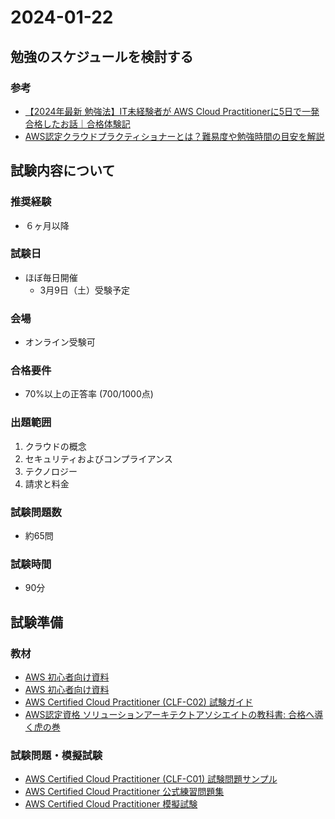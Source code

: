 # 2024-01-22

## 勉強のスケジュールを検討する

### 参考

* [【2024年最新 勉強法】IT未経験者が AWS Cloud Practitionerに5日で一発合格したお話｜合格体験記](https://www.handsshell.online/aws-cloud-practitioner/#google_vignette)  
* [AWS認定クラウドプラクティショナーとは？難易度や勉強時間の目安を解説](https://and-engineer.com/articles/YwGSlRAAACEAsVo8)

## 試験内容について

### 推奨経験

* ６ヶ月以降

### 試験日

* ほぼ毎日開催
  * 3月9日（土）受験予定  

### 会場

* オンライン受験可

### 合格要件

* 70%以上の正答率 (700/1000点)

### 出題範囲

1. クラウドの概念
2. セキュリティおよびコンプライアンス
3. テクノロジー
4. 請求と料金

### 試験問題数

* 約65問

### 試験時間

* 90分

## 試験準備

### 教材

* [AWS 初心者向け資料](https://aws.amazon.com/jp/events/aws-event-resource/beginner/)  
* [AWS 初心者向け資料](https://resources.awscloud.com/cloud-practitioner-essentials-on-demand-training)  
* [AWS Certified Cloud Practitioner (CLF-C02) 試験ガイド](https://d1.awsstatic.com/ja_JP/training-and-certification/docs-cloud-practitioner/AWS-Certified-Cloud-Practitioner_Exam-Guide.pdf)  
* [AWS認定資格 ソリューションアーキテクトアソシエイトの教科書: 合格へ導く虎の巻](https://www.amazon.co.jp/AWS%E8%AA%8D%E5%AE%9A%E8%B3%87%E6%A0%BC-%E3%82%BD%E3%83%AA%E3%83%A5%E3%83%BC%E3%82%B7%E3%83%A7%E3%83%B3%E3%82%A2%E3%83%BC%E3%82%AD%E3%83%86%E3%82%AF%E3%83%88%E3%82%A2%E3%82%BD%E3%82%B7%E3%82%A8%E3%82%A4%E3%83%88%E3%81%AE%E6%95%99%E7%A7%91%E6%9B%B8-%E5%90%88%E6%A0%BC%E3%81%B8%E5%B0%8E%E3%81%8F%E8%99%8E%E3%81%AE%E5%B7%BB-CloudTech%E6%9B%B8%E7%B1%8D%E4%BD%9C%E6%88%90%E5%A7%94%E5%93%A1%E4%BC%9A-ebook/dp/B0BCPNZ9GJ?&linkCode=sl1&tag=takapizz-22&linkId=b144ece381ac1e9a16e5d367ee2ab3ca&language=ja_JP&ref_=as_li_ss_tl)  

### 試験問題・模擬試験

* [AWS Certified Cloud Practitioner (CLF-C01) 試験問題サンプル](https://d1.awsstatic.com/ja_JP/training-and-certification/docs-cloud-practitioner/AWS-Certified-Cloud-Practitioner_Sample-Questions.pdf)  
* [AWS Certified Cloud Practitioner 公式練習問題集](https://explore.skillbuilder.aws/learn/course/external/view/elearning/12504/aws-certified-cloud-practitioner-practice-question-set-clf-c01-japanese)  
* [AWS Certified Cloud Practitioner 模擬試験](https://explore.skillbuilder.aws/learn/course/external/view/elearning/12583/aws-certified-cloud-practitioner-official-practice-exam-clf-c01-japanese)